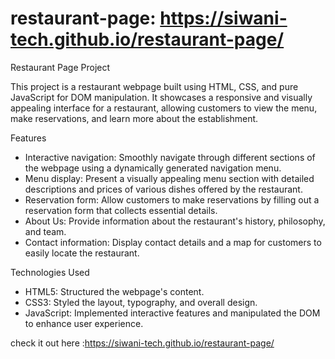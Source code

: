 # restaurant-page: https://siwani-tech.github.io/restaurant-page/

Restaurant Page Project

This project is a restaurant webpage built using HTML, CSS, and pure JavaScript for DOM manipulation. It showcases a responsive and visually appealing interface for a restaurant, allowing customers to view the menu, make reservations, and learn more about the establishment.

Features

- Interactive navigation: Smoothly navigate through different sections of the webpage using a dynamically generated navigation menu.
- Menu display: Present a visually appealing menu section with detailed descriptions and prices of various dishes offered by the restaurant.
- Reservation form: Allow customers to make reservations by filling out a reservation form that collects essential details.
- About Us: Provide information about the restaurant's history, philosophy, and team.
- Contact information: Display contact details and a map for customers to easily locate the restaurant.

 Technologies Used

- HTML5: Structured the webpage's content.
- CSS3: Styled the layout, typography, and overall design.
- JavaScript: Implemented interactive features and manipulated the DOM to enhance user experience.

check it out here :https://siwani-tech.github.io/restaurant-page/

